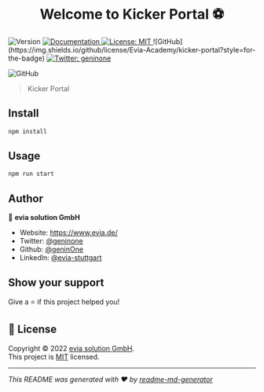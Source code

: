 <h1 align="center">Welcome to Kicker Portal ⚽</h1>
<p>
  <img alt="Version" src="https://img.shields.io/badge/version-0.0.2-blue.svg?cacheSeconds=2592000" />
  <a href="docu" target="_blank">
    <img alt="Documentation" src="https://img.shields.io/badge/documentation-no-red.svg" />
  </a>
  <a href="https://github.com/Evia-Academy/kicker-portal/blob/production/LICENSE" target="_blank">
    <img alt="License: MIT" src="https://img.shields.io/badge/License-MIT-yellow.svg" />
  </a>
![GitHub](https://img.shields.io/github/license/Evia-Academy/kicker-portal?style=for-the-badge)
  <a href="https://twitter.com/geninone" target="_blank">
    <img alt="Twitter: geninone" src="https://img.shields.io/twitter/follow/geninone.svg?style=social" />
  </a>
</p>

![GitHub](https://img.shields.io/github/license/Evia-Academy/kicker-portal?style=for-the-badge)

> Kicker Portal

<!-- ### 🏠 [Homepage](homepage) -->

<!-- ### ✨ [Demo](demo) -->

## Install

```sh
npm install
```

## Usage

```sh
npm run start
```

<!--
## Run tests

```sh
npm run test
```
-->

## Author

👤 **evia solution GmbH**

- Website: https://www.evia.de/
- Twitter: [@geninone](https://twitter.com/geninone)
- Github: [@geninOne](https://github.com/geninOne)
- LinkedIn: [@evia-stuttgart](https://www.linkedin.com/company/evia-stuttgart/mycompany/)

<!-- ## 🤝 Contributing

Contributions, issues and feature requests are welcome!<br />Feel free to check [issues page](issue page). You can also take a look at the [contributing guide](contributing guid).
-->

## Show your support

Give a ⭐️ if this project helped you!

## 📝 License

Copyright © 2022 [evia solution GmbH](https://github.com/geninOne).<br />
This project is [MIT](https://github.com/Evia-Academy/kicker-portal/blob/production/LICENSE) licensed.

---

_This README was generated with ❤️ by [readme-md-generator](https://github.com/kefranabg/readme-md-generator)_
